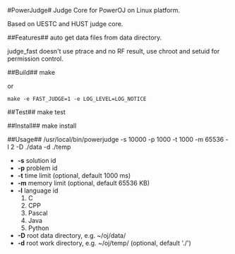 #PowerJudge#
Judge Core for PowerOJ on Linux platform.

Based on UESTC and HUST judge core.

##Features##
auto get data files from data directory.

judge_fast doesn't use ptrace and no RF result, use chroot and setuid for permission control. 


##Build##
    make

or

    make -e FAST_JUDGE=1 -e LOG_LEVEL=LOG_NOTICE


##Test##
    make test


##Install##
    make install


##Usage##
    /usr/local/bin/powerjudge -s 10000 -p 1000 -t 1000 -m 65536 -l 2 -D ./data -d ./temp

* **-s**    solution id
* **-p**    problem id
* **-t**    time limit   (optional, default 1000 ms)
* **-m**    memory limit (optional, default 65536 KB)
* **-l**    language id
  1. C
  2. CPP
  3. Pascal
  4. Java
  5. Python
* **-D**    root data directory, e.g. ~/oj/data/
* **-d**    root work directory, e.g. ~/oj/temp/ (optional, default './')
